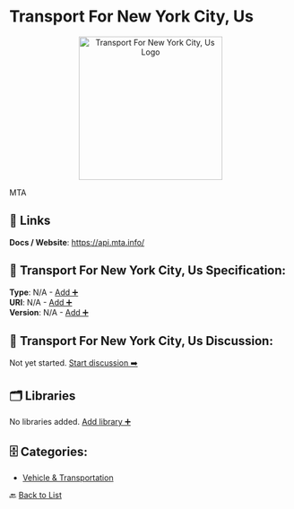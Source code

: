 # Transport For New York City, Us
<p align="center">
    <img width="256" src="https://raw.githubusercontent.com/apis-list/apis-list/main/apis/transport-for-new-york-city-us/logo_256x256.png" alt="Transport For New York City, Us Logo"/>
</p>
MTA

##  🔗 Links
**Docs / Website**: https://api.mta.info/

## 🧬 Transport For New York City, Us Specification:
**Type**: N/A - [Add ➕](https://github.com/apis-list/apis-list/edit/main/apis.yaml#L19754)  
**URI**: N/A - [Add ➕](https://github.com/apis-list/apis-list/edit/main/apis.yaml#L19754)  
**Version**: N/A - [Add ➕](https://github.com/apis-list/apis-list/edit/main/apis.yaml#L19754)

## 💬 Transport For New York City, Us Discussion:
Not yet started. [Start discussion ➡️](https://github.com/apis-list/apis-list/discussions/new)

## 🗂️ Libraries

No libraries added. [Add library ➕](https://github.com/apis-list/apis-list/edit/main/apis.yaml#L19754)    


## 🗄️ Categories:
- [Vehicle & Transportation](https://github.com/apis-list/apis-list#vehicle--transportation-)

🔙  [Back to List](https://github.com/apis-list/apis-list)
